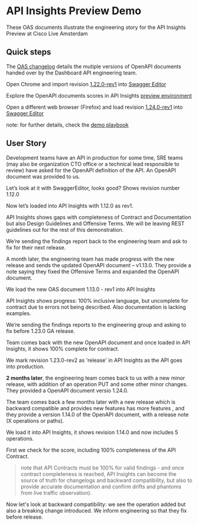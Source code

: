 # API Insights Preview Demo 

These OAS documents illustrate the engineering story for the API Insights Preview at Cisco Live Amsterdam

## Quick steps

The [OAS changelog](./CHANGELOG.md) details the mutiple versions of OpenAPI documents handed over by the Dashboard API engineering team.

Open Chrome and import revision [1.22.0-rev1](oas/1.22.0-rev1.yaml) into [Swagger Editor](https://editor.swagger.io)

Explore the OpenAPI documents scores in API Insights [preview environment](https://testing-developer.cisco.com/api-insights-cisco/timeline?service=minidashboard_api)

Open a different web browser (Firefox) and load revision [1.24.0-rev1](oas/1.24.0-rev1.yaml) into [Swagger Editor](https://editor.swagger.io)

note: for further details, check the [demo playbook](https://cisco.sharepoint.com/:w:/r/sites/DevRelTeam/_layouts/15/doc2.aspx?sourcedoc=%7BFD1D65C8-4190-41A9-8FC0-7550ACA996BA%7D&file=API%20Insights%20Demo%20talk%20and%20flow.docx&action=default&mobileredirect=true&cid=6ae18af4-2f9e-4f78-b43a-a97fb0e7a835)

## User Story

Development teams have an API in production for some time, SRE teams (may also be organization CTO office or a technical lead responsible to review) have asked for the OpenAPI definition of the API. An OpenAPI document was provided to us. 

Let’s look at it with SwaggerEditor, looks good? Shows revision number 1.12.0 

Now let’s loaded into API Insights with 1.12.0 as rev1.

API Insights shows gaps with completeness of Contract and Documentation but also Design Guidelines and Offensive Terms. We will be leaving REST guidelines out for the rest of this  demonstration. 

We’re sending the findings report back to the engineering team and ask to fix for their next release. 

A month later, the engineering team has made progress with the new release and sends the updated OpenAPI document – v1.13.0. They provide a note saying they fixed the Offensive Terms and expanded the OpenAPI document. 

We load the new OAS document 1.13.0 - rev1 into API Insights  

API Insights shows progress: 100% inclusive language, but uncomplete for contract due to errors not being described. Also documentation is lacking examples.

We’re sending the findings reports to the engineering group and asking to fix before 1.23.0 GA release.

Team comes back with the new OpenAPI document and once loaded in API Insights, it shows 100% complete for contract.

We mark revision 1.23.0-rev2 as 'release' in API Insights as the API goes into production.

**2 months later**, the engineering team comes back to us with a new minor release, with addition of an operation PUT and some other minor changes. They provided a OpenAPI document versio 1.24.0.


The team comes back a few months later with a new release which is backward compatible and provides new features  has more features , and they provide a version 1.14.0 of the OpenAPI document, with a release note (X operations or paths). 

We load it into API Insights, it shows revision 1.14.0 and now includes 5 operations.

First we check for the score, including 100% completeness of the API Contract.

> note that API Contracts must be 100% for valid findings - and once contract completeness is reached, API Insights can become the source of truth for changelogs and backward compatibility, but also to provide accurate documentation and confirm drifts and phantoms from live traffic observation).

Now let's look at backward compatibility: we see the operation added but also a breaking change introduced. We inform engineering so that they fix before release.  








